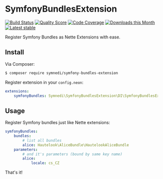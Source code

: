 # SymfonyBundlesExtension

[![Build Status](https://img.shields.io/travis/Symnedi/SymfonyBundlesExtension.svg?style=flat-square)](https://travis-ci.org/Symnedi/SymfonyBundlesExtension)
[![Quality Score](https://img.shields.io/scrutinizer/g/Symnedi/SymfonyBundlesExtension.svg?style=flat-square)](https://scrutinizer-ci.com/g/Symnedi/SymfonyBundlesExtension)
[![Code Coverage](https://img.shields.io/scrutinizer/coverage/g/Symnedi/SymfonyBundlesExtension.svg?style=flat-square)](https://scrutinizer-ci.com/g/Symnedi/SymfonyBundlesExtension)
[![Downloads this Month](https://img.shields.io/packagist/dm/symnedi/symfony-bundles-extension.svg?style=flat-square)](https://packagist.org/packages/symnedi/symfony-bundles-extension)
[![Latest stable](https://img.shields.io/packagist/v/symnedi/symfony-bundles-extension.svg?style=flat-square)](https://packagist.org/packages/symnedi/symfony-bundles-extension)

Register Symfony Bundles as Nette Extensions with ease.


## Install

Via Composer:

```sh
$ composer require symnedi/symfony-bundles-extension
```

Register extension in your `config.neon`:

```yaml
extensions:
	symfonyBundles: Symnedi\SymfonyBundlesExtension\DI\SymfonyBundlesExtension
```


## Usage

Register Symfony bundles just like Nette extensions:

```yaml
symfonyBundles:
	bundles:    
		# list all bundles
		alice: Hautelook\AliceBundle\HautelookAliceBundle
	parameters:
		# and it's parameters (bound by same key name)
		alice:
			locale: cs_CZ
```

That's it!
